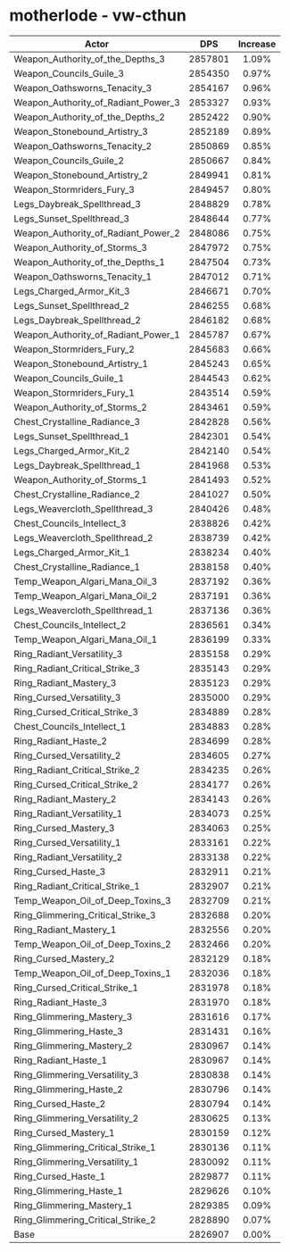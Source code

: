 # motherlode - vw-cthun
| Actor | DPS | Increase |
|---|:---:|:---:|
|Weapon_Authority_of_the_Depths_3|2857801|1.09%|
|Weapon_Councils_Guile_3|2854350|0.97%|
|Weapon_Oathsworns_Tenacity_3|2854167|0.96%|
|Weapon_Authority_of_Radiant_Power_3|2853327|0.93%|
|Weapon_Authority_of_the_Depths_2|2852422|0.90%|
|Weapon_Stonebound_Artistry_3|2852189|0.89%|
|Weapon_Oathsworns_Tenacity_2|2850869|0.85%|
|Weapon_Councils_Guile_2|2850667|0.84%|
|Weapon_Stonebound_Artistry_2|2849941|0.81%|
|Weapon_Stormriders_Fury_3|2849457|0.80%|
|Legs_Daybreak_Spellthread_3|2848829|0.78%|
|Legs_Sunset_Spellthread_3|2848644|0.77%|
|Weapon_Authority_of_Radiant_Power_2|2848086|0.75%|
|Weapon_Authority_of_Storms_3|2847972|0.75%|
|Weapon_Authority_of_the_Depths_1|2847504|0.73%|
|Weapon_Oathsworns_Tenacity_1|2847012|0.71%|
|Legs_Charged_Armor_Kit_3|2846671|0.70%|
|Legs_Sunset_Spellthread_2|2846255|0.68%|
|Legs_Daybreak_Spellthread_2|2846182|0.68%|
|Weapon_Authority_of_Radiant_Power_1|2845787|0.67%|
|Weapon_Stormriders_Fury_2|2845683|0.66%|
|Weapon_Stonebound_Artistry_1|2845243|0.65%|
|Weapon_Councils_Guile_1|2844543|0.62%|
|Weapon_Stormriders_Fury_1|2843514|0.59%|
|Weapon_Authority_of_Storms_2|2843461|0.59%|
|Chest_Crystalline_Radiance_3|2842828|0.56%|
|Legs_Sunset_Spellthread_1|2842301|0.54%|
|Legs_Charged_Armor_Kit_2|2842140|0.54%|
|Legs_Daybreak_Spellthread_1|2841968|0.53%|
|Weapon_Authority_of_Storms_1|2841493|0.52%|
|Chest_Crystalline_Radiance_2|2841027|0.50%|
|Legs_Weavercloth_Spellthread_3|2840426|0.48%|
|Chest_Councils_Intellect_3|2838826|0.42%|
|Legs_Weavercloth_Spellthread_2|2838739|0.42%|
|Legs_Charged_Armor_Kit_1|2838234|0.40%|
|Chest_Crystalline_Radiance_1|2838158|0.40%|
|Temp_Weapon_Algari_Mana_Oil_3|2837192|0.36%|
|Temp_Weapon_Algari_Mana_Oil_2|2837191|0.36%|
|Legs_Weavercloth_Spellthread_1|2837136|0.36%|
|Chest_Councils_Intellect_2|2836561|0.34%|
|Temp_Weapon_Algari_Mana_Oil_1|2836199|0.33%|
|Ring_Radiant_Versatility_3|2835158|0.29%|
|Ring_Radiant_Critical_Strike_3|2835143|0.29%|
|Ring_Radiant_Mastery_3|2835123|0.29%|
|Ring_Cursed_Versatility_3|2835000|0.29%|
|Ring_Cursed_Critical_Strike_3|2834889|0.28%|
|Chest_Councils_Intellect_1|2834883|0.28%|
|Ring_Radiant_Haste_2|2834699|0.28%|
|Ring_Cursed_Versatility_2|2834605|0.27%|
|Ring_Radiant_Critical_Strike_2|2834235|0.26%|
|Ring_Cursed_Critical_Strike_2|2834177|0.26%|
|Ring_Radiant_Mastery_2|2834143|0.26%|
|Ring_Radiant_Versatility_1|2834073|0.25%|
|Ring_Cursed_Mastery_3|2834063|0.25%|
|Ring_Cursed_Versatility_1|2833161|0.22%|
|Ring_Radiant_Versatility_2|2833138|0.22%|
|Ring_Cursed_Haste_3|2832911|0.21%|
|Ring_Radiant_Critical_Strike_1|2832907|0.21%|
|Temp_Weapon_Oil_of_Deep_Toxins_3|2832709|0.21%|
|Ring_Glimmering_Critical_Strike_3|2832688|0.20%|
|Ring_Radiant_Mastery_1|2832556|0.20%|
|Temp_Weapon_Oil_of_Deep_Toxins_2|2832466|0.20%|
|Ring_Cursed_Mastery_2|2832129|0.18%|
|Temp_Weapon_Oil_of_Deep_Toxins_1|2832036|0.18%|
|Ring_Cursed_Critical_Strike_1|2831978|0.18%|
|Ring_Radiant_Haste_3|2831970|0.18%|
|Ring_Glimmering_Mastery_3|2831616|0.17%|
|Ring_Glimmering_Haste_3|2831431|0.16%|
|Ring_Glimmering_Mastery_2|2830967|0.14%|
|Ring_Radiant_Haste_1|2830967|0.14%|
|Ring_Glimmering_Versatility_3|2830838|0.14%|
|Ring_Glimmering_Haste_2|2830796|0.14%|
|Ring_Cursed_Haste_2|2830794|0.14%|
|Ring_Glimmering_Versatility_2|2830625|0.13%|
|Ring_Cursed_Mastery_1|2830159|0.12%|
|Ring_Glimmering_Critical_Strike_1|2830136|0.11%|
|Ring_Glimmering_Versatility_1|2830092|0.11%|
|Ring_Cursed_Haste_1|2829877|0.11%|
|Ring_Glimmering_Haste_1|2829626|0.10%|
|Ring_Glimmering_Mastery_1|2829385|0.09%|
|Ring_Glimmering_Critical_Strike_2|2828890|0.07%|
|Base|2826907|0.00%|
